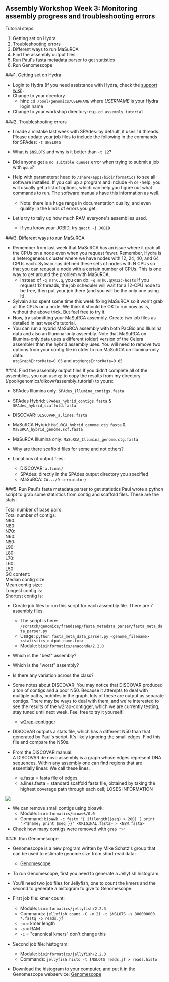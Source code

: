 Assembly Workshop Week 3: Monitoring assembly progress and troubleshooting errors  
---

Tutorial steps:  
1. Getting set on Hydra  
2. Troubleshooting errors  
3. Different ways to run MaSuRCA  
4. Find the assembly output files   
5. Run Paul's fasta metadata parser to get statistics  
6. Run Genomescope  

###1. Getting set on Hydra
* Login to Hydra (If you need assistance with Hydra, check the [support wiki](https://confluence.si.edu/display/HPC/High+Performance+Computing)).
* Change to your directory  
    + hint: `cd /pool/genomics/USERNAME` where *USERNAME* is your Hydra login name 
* Change to your workshop directory: e.g. ```cd assembly_tutorial```

###2. Troubleshooting errors
* I made a mistake last week with SPAdes: by default, it uses 16 threads. Please update your job files to include the following in the commands for SPAdes: 
```-t $NSLOTS```  

* What is ```$NSLOTS``` and why is it better than ```-t 12```?  

* Did anyone get a ```no suitable queues``` error when trying to submit a job with ```qsub```?  

* Help with parameters: head to ```/share/apps/bioinformatics``` to see all software installed. If you call up a program and include -h or -help, you will usually get a list of options, which can help you figure out what commands to run. The software manuals have this information as well. 
	+ Note: there is a huge range in documentation quality, and even quality in the kinds of errors you get.

* Let's try to tally up how much RAM everyone's assemblies used.
	+ If you know your JOBID, try ```qacct -j JOBID```

###3. Different ways to run MaSuRCA  
* Remember from last week that MaSuRCA has an issue where it grab all the CPUs on a node even when you request fewer. Remember, Hydra is a heterogeneous cluster where we have nodes with 12, 24, 40, and 64 CPUs each. Sylvain has defined these sets of nodes with N CPUs so that you can request a node with a certain number of CPUs. This is one way to get around the problem with MaSuRCA.  
	+  Instead of ```-q mThC.q```, you can do: ```-q mThC.q@@12c-hosts```  If you request 12 threads, the job scheduler will wait for a 12-CPU node to be free, then put your job there (and you will be the only one using it).  
* Sylvain also spent some time this week fixing MaSuRCA so it won't grab all the CPUs on a node. We think it should be OK to run now as is, without the above trick. But feel free to try it.
* Now, try submitting your MaSuRCA assembly. Create two job files as detailed in last week's tutorial.
* You can run a hybrid MaSuRCA assembly with both PacBio and Illumina data and also an Illumina-only assembly. Note that MaSuRCA on Illumina-only data uses a different (older) version of the Celera assembler than the hybrid assembly uses. You will need to remove two options from your config file in otder to run MaSuRCA on Illumina-only data:  
```utgGraphErrorRate=0.05``` and ```utgMergeErrorRate=0.05```

###4. Find the assembly output files
If you didn't complete all of the assemblies, you can use ```cp``` to copy the results from my directory (/pool/genomics/dikowr/assembly_tutorial) to yours:

* SPAdes Illumina only: ```SPAdes_Illumina_contigs.fasta```  
* SPAdes Hybrid: ```SPAdes_hybrid_contigs.fasta``` & ```SPAdes_hybrid_scaffold.fasta```  

* DISCOVAR: ```DISCOVAR_a.lines.fasta```  

* MaSuRCA Hybrid: ```MaSuRCA_hybrid_genome.ctg.fasta``` & ```MaSuRCA_hybrid_genome.scf.fasta```  
* MaSuRCA Illumina only: ```MaSuRCA_Illumina_genome.ctg.fasta```    

* Why are there scaffold files for some and not others?

* Locations of output files: 
	+ DISCOVAR: ```a.final/```  
	+ SPAdes: directly in the SPAdes output directory you specified  
	+ MaSuRCA: ```CA.../9-terminator/```  
	
###5. Run Paul's fasta metadata parser to get statistics
Paul wrote a python script to grab some statistics from contig and scaffold files. These are the stats:  

Total number of base pairs:    
Total number of contigs:   
N90:  
N80:  
N70:  
N60:  
N50:  
L90:  
L80:  
L70:  
L60:  
L50:  
GC content:  
Median contig size:  
Mean contig size:  
Longest contig is:  
Shortest contig is: 

* Create job files to run this script for each assembly file. There are 7 assembly files.  
	+ The script is here: ```/scratch/genomics/frandsenp/fasta_metadata_parser/fasta_meta_data_parser.py```
	+ Usage: ```python fasta_meta_data_parser.py <genome_filename> <statistics_output_name.txt>```  
	+ Module: ```bioinformatics/anaconda/2.2.0```

* Which is the "best" assembly?  
* Which is the "worst" assembly?
* Is there any variation across the class?  

* Some notes about DISCOVAR: You may notice that DISCOVAR produced a ton of contigs and a poor N50. Because it attempts to deal with multiple paths, bubbles in the graph, lots of these are output as separate contigs. There may be ways to deal with them, and we're interested to see the results of the w2rap-contigger, which we are currently testing, stay tuned until next week. Feel free to try it yourself! 
	+ [w2rap-contigger](https://github.com/bioinfologics/w2rap-contigger)
* DISCOVAR outputs a stats file, which has a different N50 than that generated by Paul's script. It's likely ignoring the small edges. Find this file and compare the N50s.  
* From the DISCOVAR manual:  
A DISCOVAR de novo assembly is a graph whose edges represent DNA sequences. Within any assembly one can find regions that are essentially linear. We call these lines.   
	+ a.fasta = fasta file of edges
	+ a.lines.fasta = standard scaffold fasta file, obtained by taking the highest coverage path through each cell; LOSES INFORMATION
	
![](http://www.broadinstitute.org/software/discovar/blog/wp-content/uploads/2014/08/line0.png)

* We can remove small contigs using bioawk:
	+ Module: ```bioinformatics/bioawk/0.0```
	+ Command: ```bioawk -c fastx '{ if(length($seq) > 200) { print ">"$name; print $seq }}' <ORIGINAL.fasta> > <NEW.fasta>```
* Check how many contigs were removed with ```grep ">"```

###6. Run Genomescope

* Genomescope is a new program written by Mike Schatz's group that can be used to estimate genome size from short read data: 
	+ [Genomescope](http://qb.cshl.edu/genomescope/) 

* To run Genomescope, first you need to generate a Jellyfish histogram.

* You'll need two job files for Jellyfish, one to count the kmers and the second to generate a histogram to give to Genomescope:  

* First job file: kmer count:
	+ Module: ```bioinformatics/jellyfish/2.2.3```
	+ Commands: ```jellyfish count -C -m 21 -t $NSLOTS -s 800000000 *.fastq -o reads.jf```
	+ ```-m``` = kmer length  
	+ ```-s``` = RAM  
	+ ```-C``` = "canonical kmers" don't change this  

* Second job file: histogram:
	+ Module: ```bioinformatics/jellyfish/2.2.3```
	+ Commands: ```jellyfish histo -t $NSLOTS reads.jf > reads.histo```

* Download the histogram to your computer, and put it in the Genomescope webservice: [Genomescope](http://qb.cshl.edu/genomescope/) 






